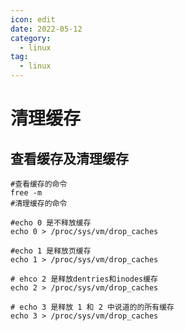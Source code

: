 ```yaml
---
icon: edit
date: 2022-05-12
category:
  - linux
tag:
  - linux
---
```


# 清理缓存

## 查看缓存及清理缓存
>
 

 
 
>
```shell script
#查看缓存的命令
free -m
#清理缓存的命令

#echo 0 是不释放缓存
echo 0 > /proc/sys/vm/drop_caches

#echo 1 是释放页缓存
echo 1 > /proc/sys/vm/drop_caches

# ehco 2 是释放dentries和inodes缓存
echo 2 > /proc/sys/vm/drop_caches

# echo 3 是释放 1 和 2 中说道的的所有缓存
echo 3 > /proc/sys/vm/drop_caches

```



